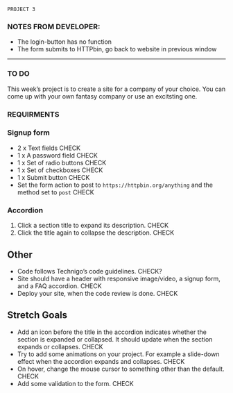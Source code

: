 `PROJECT 3`

### NOTES FROM DEVELOPER:
- The login-button has no function
- The form submits to HTTPbin, go back to website in previous window

----------------------

### TO DO
This week’s project is to create a site for a company of your choice. You can come up with your own fantasy company or use an excitsting one.

### REQUIRMENTS 

### Signup form
- 2 x Text fields CHECK
- 1 x A password field CHECK
- 1 x Set of radio buttons CHECK
- 1 x Set of checkboxes CHECK
- 1 x Submit button CHECK
- Set the form action to post to `https://httpbin.org/anything` and the method set to `post` CHECK

### Accordion
1. Click a section title to expand its description. CHECK
2. Click the title again to collapse the description. CHECK

## Other 
- Code follows Technigo’s code guidelines. CHECK?
- Site should have a header with responsive image/video, a signup form, and a FAQ accordion. CHECK
- Deploy your site, when the code review is done. CHECK

## Stretch Goals
- Add an icon before the title in the accordion indicates whether the section is expanded or collapsed. It should update when the section expands or collapses. CHECK
- Try to add some animations on your project. For example a slide-down effect when the accordion expands and collapses. CHECK
- On hover, change the mouse cursor to something other than the default. CHECK
- Add some validation to the form. CHECK